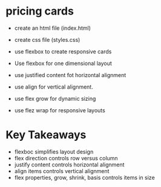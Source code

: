 # pricing cards
- create an html file (index.html)
- create css file (styles.css)
- use flexbox to create responsive cards



- Use flexbox for one dimensional layout 
- use justified content fot horizontal alignment 
- use align for vertical alignment. 
- use flex grow for dynamic sizing
- use flez wrap for responsive layouts


# Key Takeaways 
- flexboc simplifies layout design 
- flex direction controls row versus column
- justify content controls horizontal alignment
- align items controls vertical alignment
- flex properties, grow, shrink, basis controls items in size